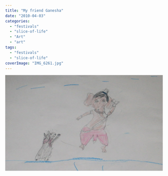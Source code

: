 ```yaml
---
title: "My friend Ganesha"
date: "2010-04-03"
categories: 
  - "festivals"
  - "slice-of-life"
  - "Art"
  - "art"
tags: 
  - "festivals"
  - "slice-of-life"
coverImage: "IMG_6261.jpg"
---
```


![](images/IMG_6261.jpg)
